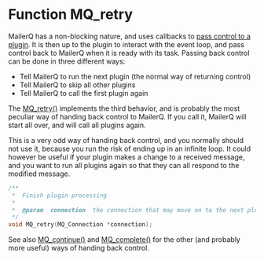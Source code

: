 # Function MQ_retry

MailerQ has a non-blocking nature, and uses callbacks to [pass control to a plugin](eventloop). 
It is then up to the plugin to interact with the event loop, and pass control back to MailerQ when it is 
ready with its task. Passing back control can be done in three different ways:

*   Tell MailerQ to run the next plugin (the normal way of returning control)
*   Tell MailerQ to skip all other plugins
*   Tell MailerQ to call the first plugin again

The [MQ_retry()](mq_retry) implements the third behavior, and is probably the most peculiar way of handing back control to MailerQ. If you call it, MailerQ will start all over, and will call all plugins again.

This is a very odd way of handing back control, and you normally should not use it, because you run the risk of ending up in an infinite loop. It could however be useful if your plugin makes a change to a received message, and you want to run all plugins again so that they can all respond to the modified message.

````c
/**
 *  Finish plugin processing
 *
 *  @param  connection  the connection that may move on to the next plugin
 */
void MQ_retry(MQ_Connection *connection);
````

See also [MQ_continue()](mq_continue) and [MQ_complete()](mq_complete) for the other (and probably more useful) ways of handing back control.
